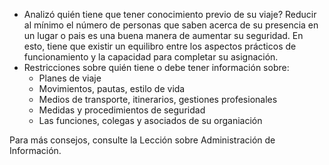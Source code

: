 [Title]: # (Lo que necesita saber)
[Order]: # (6)

*   Analizó quién tiene que tener conocimiento previo de su viaje? Reducir al mínimo el número de personas que saben acerca de su presencia en un lugar o pais es una buena manera de aumentar su seguridad. En esto, tiene que existir un equilibro entre los aspectos prácticos de funcionamiento y la capacidad para completar su asignación.
*   Restricciones sobre quién tiene o debe tener información sobre:
    *   Planes de viaje
    *   Movimientos, pautas, estilo de vida
    *   Medios de transporte, itinerarios, gestiones profesionales
    *   Medidas y procedimientos de seguridad
    *   Las funciones, colegas y asociados de su organiación
    
Para más consejos, consulte la Lección sobre Administración de Información.
